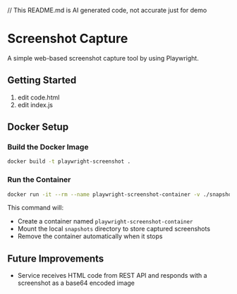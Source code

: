 // This README.md is AI generated code, not accurate just for demo

# Screenshot Capture

A simple web-based screenshot capture tool by using Playwright.

## Getting Started

1. edit code.html
2. edit index.js

## Docker Setup

### Build the Docker Image

```bash
docker build -t playwright-screenshot .
```

### Run the Container

```bash
docker run -it --rm --name playwright-screenshot-container -v ./snapshots:/usr/src/app/snapshots playwright-screenshot
```

This command will:

- Create a container named `playwright-screenshot-container`
- Mount the local `snapshots` directory to store captured screenshots
- Remove the container automatically when it stops

## Future Improvements
- Service receives HTML code from REST API and responds with a screenshot as a base64 encoded image